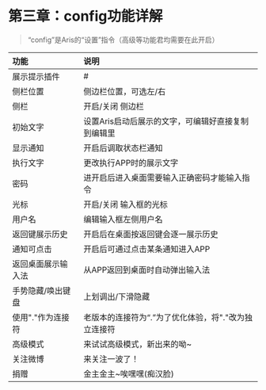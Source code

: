 # 第三章：config功能详解

> “config”是Aris的“设置”指令（高级等功能君均需要在此开启）

| 功能 | 说明 |
| :--- | :--- |
| 展示提示插件 | \# |
| 侧栏位置 | 侧边栏位置，可选左/右 |
| 侧栏 | 开启/关闭 侧边栏 |
| 初始文字 | 设置Aris启动后展示的文字，可编辑好直接复制到编辑里 |
| 显示通知 | 开启后调取状态栏通知 |
| 执行文字 | 更改执行APP时的展示文字 |
| 密码 | 进开启后进入桌面需要输入正确密码才能输入指令 |
| 光标 | 开启/关闭 输入框的光标 |
| 用户名 | 编辑输入框左侧用户名 |
| 返回键展示历史 | 开启后在桌面按返回键会逐一展示历史 |
| 通知可点击 | 开启后可通过点击某条通知进入APP |
| 返回桌面展示输入法 | 从APP返回到桌面时自动弹出输入法 |
| 手势隐藏/唤出键盘 | 上划调出/下滑隐藏 |
| 使用"."作为连接符 | 老版本的连接符为“.”为了优化体验，将"."改为独立连接符 |
| 高级模式 | 来试试高级模式，新出来的呦~ |
| 关注微博 | 来关注一波了！ |
| 捐赠 | 金主金主~唉嘿嘿\(痴汉脸\) |


